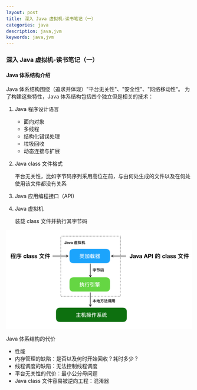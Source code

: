 ```yaml
---
layout: post
title: 深入 Java 虚拟机-读书笔记（一）
categories: java
description: java,jvm
keywords: java,jvm
---
```


### 深入 Java 虚拟机-读书笔记（一）
#### Java 体系结构介绍
Java 体系结构围绕（追求并体现）"平台无关性"、"安全性"、"网络移动性"。
为了构建这些特性，Java 体系结构包括四个独立但是相关的技术：
1. Java 程序设计语言
    * 面向对象
    * 多线程
    * 结构化错误处理
    * 垃圾回收
    * 动态连接与扩展
    
2. Java class 文件格式
    
    平台无关性，比如字节码序列采用高位在前，与由何处生成的文件以及在何处使用该文件都没有关系

3. Java 应用编程接口（API)

4. Java 虚拟机

    装载 class 文件并执行其字节码
    
![jvm 体系结构](/images/java/jvm-01.png)

Java 体系结构的代价
* 性能
* 内存管理的缺陷：是否以及何时开始回收？耗时多少？
* 线程调度的缺陷：无法控制线程调度
* 平台无关性的代价：最小公分母问题
* Java class 文件容易被逆向工程：混淆器
